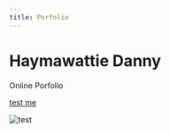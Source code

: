 ```yaml
---
title: Porfolio
---
```


# Haymawattie Danny
Online Porfolio



[test me](https://www.youtube.com/)

![test](https://user-images.githubusercontent.com/34174086/33780142-152f0b1a-dc26-11e7-96bf-279c8995bd72.jpg)
